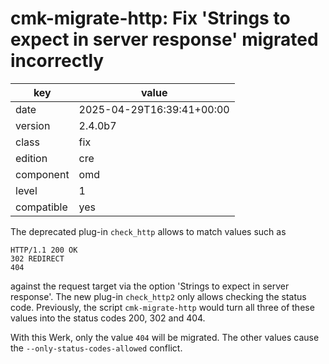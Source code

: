 [//]: # (werk v2)
# cmk-migrate-http: Fix 'Strings to expect in server response' migrated incorrectly

key        | value
---------- | ---
date       | 2025-04-29T16:39:41+00:00
version    | 2.4.0b7
class      | fix
edition    | cre
component  | omd
level      | 1
compatible | yes

The deprecated plug-in `check_http` allows to match values such as
```
HTTP/1.1 200 OK
302 REDIRECT
404
```
against the request target via the option 'Strings to expect in server response'.
The new plug-in `check_http2` only allows checking the status code.
Previously, the script `cmk-migrate-http` would turn all three of these values into the status codes 200, 302 and 404.

With this Werk, only the value `404` will be migrated. The other values cause the `--only-status-codes-allowed` conflict.
